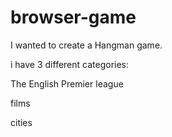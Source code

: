 # browser-game
I wanted to create a Hangman game. 

i have 3 different categories:

The English Premier league 

films 

cities
